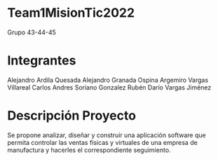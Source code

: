 # Team1MisionTic2022
Grupo 43-44-45

# Integrantes
Alejandro Ardila Quesada
Alejandro Granada Ospina
Argemiro Vargas Villareal
Carlos Andres Soriano Gonzalez
Rubén Darío Vargas Jiménez

# Descripción Proyecto 
Se propone analizar, diseñar y construir una aplicación software que permita controlar las ventas físicas y virtuales de una empresa de manufactura y hacerles el correspondiente seguimiento.
